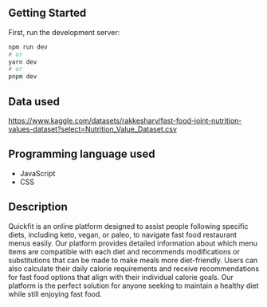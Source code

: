 ## Getting Started

First, run the development server:

```bash
npm run dev
# or
yarn dev
# or
pnpm dev
```

## Data used
https://www.kaggle.com/datasets/rakkesharv/fast-food-joint-nutrition-values-dataset?select=Nutrition_Value_Dataset.csv

## Programming language used
- JavaScript
- CSS

## Description
Quickfit is an online platform designed to assist people following specific diets, including keto, vegan, or paleo, to navigate fast food restaurant menus easily. Our platform provides detailed information about which menu items are compatible with each diet and recommends modifications or substitutions that can be made to make meals more diet-friendly. Users can also calculate their daily calorie requirements and receive recommendations for fast food options that align with their individual calorie goals. Our platform is the perfect solution for anyone seeking to maintain a healthy diet while still enjoying fast food.
